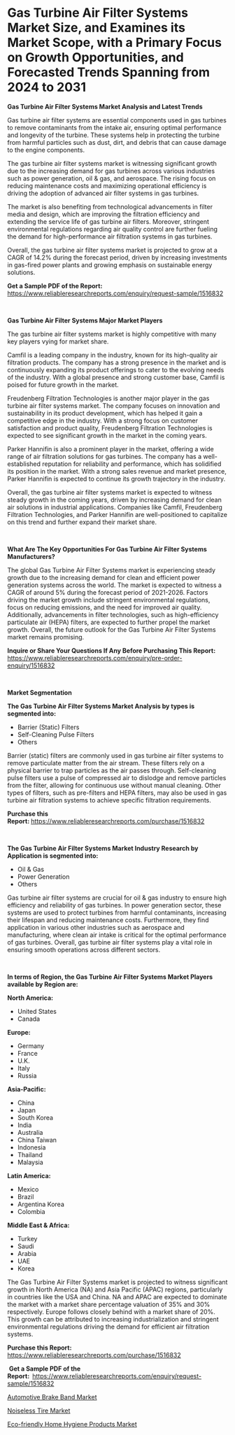 <p><h1>Gas Turbine Air Filter Systems Market Size, and Examines its Market Scope, with a Primary Focus on Growth Opportunities, and Forecasted Trends Spanning from 2024 to 2031</h1></p><p><strong>Gas Turbine Air Filter Systems Market Analysis and Latest Trends</strong></p>
<p><p>Gas turbine air filter systems are essential components used in gas turbines to remove contaminants from the intake air, ensuring optimal performance and longevity of the turbine. These systems help in protecting the turbine from harmful particles such as dust, dirt, and debris that can cause damage to the engine components.</p><p>The gas turbine air filter systems market is witnessing significant growth due to the increasing demand for gas turbines across various industries such as power generation, oil & gas, and aerospace. The rising focus on reducing maintenance costs and maximizing operational efficiency is driving the adoption of advanced air filter systems in gas turbines.</p><p>The market is also benefiting from technological advancements in filter media and design, which are improving the filtration efficiency and extending the service life of gas turbine air filters. Moreover, stringent environmental regulations regarding air quality control are further fueling the demand for high-performance air filtration systems in gas turbines.</p><p>Overall, the gas turbine air filter systems market is projected to grow at a CAGR of 14.2% during the forecast period, driven by increasing investments in gas-fired power plants and growing emphasis on sustainable energy solutions.</p></p>
<p><strong>Get a Sample PDF of the Report:&nbsp;</strong> <a href="https://www.reliableresearchreports.com/enquiry/request-sample/1516832">https://www.reliableresearchreports.com/enquiry/request-sample/1516832</a></p>
<p>&nbsp;</p>
<p><strong>Gas Turbine Air Filter Systems Major Market Players</strong></p>
<p><p>The gas turbine air filter systems market is highly competitive with many key players vying for market share. </p><p>Camfil is a leading company in the industry, known for its high-quality air filtration products. The company has a strong presence in the market and is continuously expanding its product offerings to cater to the evolving needs of the industry. With a global presence and strong customer base, Camfil is poised for future growth in the market.</p><p>Freudenberg Filtration Technologies is another major player in the gas turbine air filter systems market. The company focuses on innovation and sustainability in its product development, which has helped it gain a competitive edge in the industry. With a strong focus on customer satisfaction and product quality, Freudenberg Filtration Technologies is expected to see significant growth in the market in the coming years.</p><p>Parker Hannifin is also a prominent player in the market, offering a wide range of air filtration solutions for gas turbines. The company has a well-established reputation for reliability and performance, which has solidified its position in the market. With a strong sales revenue and market presence, Parker Hannifin is expected to continue its growth trajectory in the industry.</p><p>Overall, the gas turbine air filter systems market is expected to witness steady growth in the coming years, driven by increasing demand for clean air solutions in industrial applications. Companies like Camfil, Freudenberg Filtration Technologies, and Parker Hannifin are well-positioned to capitalize on this trend and further expand their market share.</p></p>
<p>&nbsp;</p>
<p><strong>What Are The Key Opportunities For Gas Turbine Air Filter Systems Manufacturers?</strong></p>
<p><p>The global Gas Turbine Air Filter Systems market is experiencing steady growth due to the increasing demand for clean and efficient power generation systems across the world. The market is expected to witness a CAGR of around 5% during the forecast period of 2021-2026. Factors driving the market growth include stringent environmental regulations, focus on reducing emissions, and the need for improved air quality. Additionally, advancements in filter technologies, such as high-efficiency particulate air (HEPA) filters, are expected to further propel the market growth. Overall, the future outlook for the Gas Turbine Air Filter Systems market remains promising.</p></p>
<p><strong>Inquire or Share Your Questions If Any Before Purchasing This Report:</strong> <a href="https://www.reliableresearchreports.com/enquiry/pre-order-enquiry/1516832">https://www.reliableresearchreports.com/enquiry/pre-order-enquiry/1516832</a></p>
<p>&nbsp;</p>
<p><strong>Market Segmentation</strong></p>
<p><strong>The Gas Turbine Air Filter Systems Market Analysis by types is segmented into:</strong></p>
<p><ul><li>Barrier (Static) Filters</li><li>Self-Cleaning Pulse Filters</li><li>Others</li></ul></p>
<p><p>Barrier (static) filters are commonly used in gas turbine air filter systems to remove particulate matter from the air stream. These filters rely on a physical barrier to trap particles as the air passes through. Self-cleaning pulse filters use a pulse of compressed air to dislodge and remove particles from the filter, allowing for continuous use without manual cleaning. Other types of filters, such as pre-filters and HEPA filters, may also be used in gas turbine air filtration systems to achieve specific filtration requirements.</p></p>
<p><strong>Purchase this Report:&nbsp;</strong><a href="https://www.reliableresearchreports.com/purchase/1516832">https://www.reliableresearchreports.com/purchase/1516832</a></p>
<p>&nbsp;</p>
<p><strong>The Gas Turbine Air Filter Systems Market Industry Research by Application is segmented into:</strong></p>
<p><ul><li>Oil & Gas</li><li>Power Generation</li><li>Others</li></ul></p>
<p><p>Gas turbine air filter systems are crucial for oil & gas industry to ensure high efficiency and reliability of gas turbines. In power generation sector, these systems are used to protect turbines from harmful contaminants, increasing their lifespan and reducing maintenance costs. Furthermore, they find application in various other industries such as aerospace and manufacturing, where clean air intake is critical for the optimal performance of gas turbines. Overall, gas turbine air filter systems play a vital role in ensuring smooth operations across different sectors.</p></p>
<p>&nbsp;</p>
<p><strong>In terms of Region, the Gas Turbine Air Filter Systems Market Players available by Region are:</strong></p>
<p>
    <p> <strong> North America: </strong>
        <ul>
            <li>United States</li>
            <li>Canada</li>
        </ul>
        </p> 
    <p> <strong> Europe: </strong>
        <ul>
            <li>Germany</li>
            <li>France</li>
            <li>U.K.</li>
            <li>Italy</li>
            <li>Russia</li>
        </ul>
        </p> 
    <p> <strong> Asia-Pacific: </strong>
        <ul>
            <li>China</li>
            <li>Japan</li>
            <li>South Korea</li>
            <li>India</li>
            <li>Australia</li>
            <li>China Taiwan</li>
            <li>Indonesia</li>
            <li>Thailand</li>
            <li>Malaysia</li>
        </ul>
        </p> 
    <p> <strong> Latin America: </strong>
        <ul>
            <li>Mexico</li>
            <li>Brazil</li>
            <li>Argentina Korea</li>
            <li>Colombia</li>
        </ul>
        </p> 
    <p> <strong> Middle East & Africa: </strong>
        <ul>
            <li>Turkey</li>
            <li>Saudi</li>
            <li>Arabia</li>
            <li>UAE</li>
            <li>Korea</li>
        </ul>
    </p>
    </p>
<p><p>The Gas Turbine Air Filter Systems market is projected to witness significant growth in North America (NA) and Asia Pacific (APAC) regions, particularly in countries like the USA and China. NA and APAC are expected to dominate the market with a market share percentage valuation of 35% and 30% respectively. Europe follows closely behind with a market share of 20%. This growth can be attributed to increasing industrialization and stringent environmental regulations driving the demand for efficient air filtration systems.</p></p>
<p><strong>Purchase this Report: </strong><a href="https://www.reliableresearchreports.com/purchase/1516832">https://www.reliableresearchreports.com/purchase/1516832</a></p>
<p>&nbsp;<strong>Get a Sample PDF of the Report:&nbsp;&nbsp;</strong><a href="https://www.reliableresearchreports.com/enquiry/request-sample/1516832">https://www.reliableresearchreports.com/enquiry/request-sample/1516832</a></p>
<p><strong></strong></p>
<p><p><a href="https://view.publitas.com/reportprime-1/automotive-brake-band-market-research-report-reveals-the-latest-trends-and-opportunities-of-this-market-for-period-from-2024-2031/">Automotive Brake Band Market</a></p><p><a href="https://view.publitas.com/reportprime-1/noiseless-tire-market-analysis-and-market-size-global-industry-overview-market-segmentation-and-forecast-2024-to-2031/">Noiseless Tire Market</a></p><p><a href="https://view.publitas.com/reportprime-1/eco-friendly-home-hygiene-products-market-size-market-share-and-global-market-analysis-report-2024-2031/">Eco-friendly Home Hygiene Products Market</a></p></p>